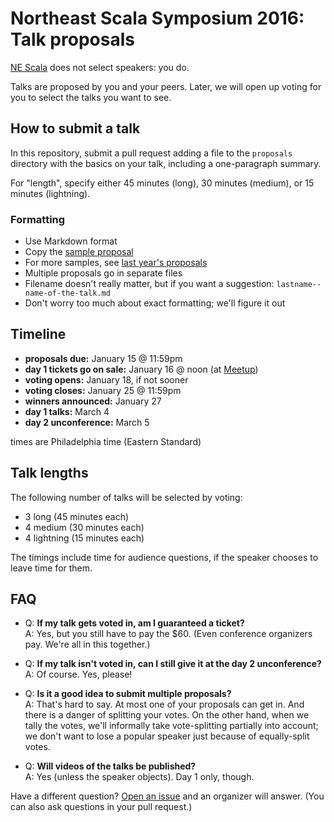# Northeast Scala Symposium 2016: Talk proposals

[NE Scala](http://nescala.org) does not select speakers:
you do.

Talks are proposed by you and your peers. Later, we will open up
voting for you to select the talks you want to see.

## How to submit a talk

In this repository, submit a pull request adding a file to the
`proposals` directory with the basics on your talk, including
a one-paragraph summary.

For "length", specify either 45 minutes (long), 30 minutes (medium), or 15 minutes (lightning).

### Formatting

* Use Markdown format
* Copy the [sample proposal](https://github.com/nescalas/proposals-2016/blob/master/proposals/sample-proposal.md)
* For more samples, see [last year's proposals](http://www.nescala.org/2015/talks#proposals)
* Multiple proposals go in separate files
* Filename doesn't really matter, but if you want a suggestion: `lastname--name-of-the-talk.md`
* Don't worry too much about exact formatting; we'll figure it out

## Timeline

* **proposals due:** January 15 @ 11:59pm
* **day 1 tickets go on sale:** January 16 @ noon (at [Meetup](http://www.meetup.com/nescala/events/227877388/))
* **voting opens:** January 18, if not sooner
* **voting closes:** January 25 @ 11:59pm
* **winners announced:** January 27
* **day 1 talks:** March 4
* **day 2 unconference:** March 5

times are Philadelphia time (Eastern Standard)

## Talk lengths

The following number of talks will be selected by voting:

* 3 long (45 minutes each)
* 4 medium (30 minutes each)
* 4 lightning (15 minutes each)

The timings include time for audience questions, if the speaker chooses to
leave time for them.

## FAQ

* Q: **If my talk gets voted in, am I guaranteed a ticket?**  
A: Yes, but you still have to pay the $60. (Even conference organizers pay. We're all in this together.)

* Q: **If my talk isn't voted in, can I still give it at the day 2 unconference?**  
A: Of course. Yes, please!

* Q: **Is it a good idea to submit multiple proposals?**  
A: That's hard to say. At most one of your proposals can get in.
And there is a danger of splitting your votes. On the other hand,
when we tally the votes, we'll informally take vote-splitting
partially into account; we don't want to lose a popular speaker
just because of equally-split votes.

* Q: **Will videos of the talks be published?**  
A: Yes (unless the speaker objects). Day 1 only, though.

Have a different question?
[Open an issue](https://github.com/nescalas/proposals-2016/issues) and
an organizer will answer.  (You can also ask questions in your pull request.)
